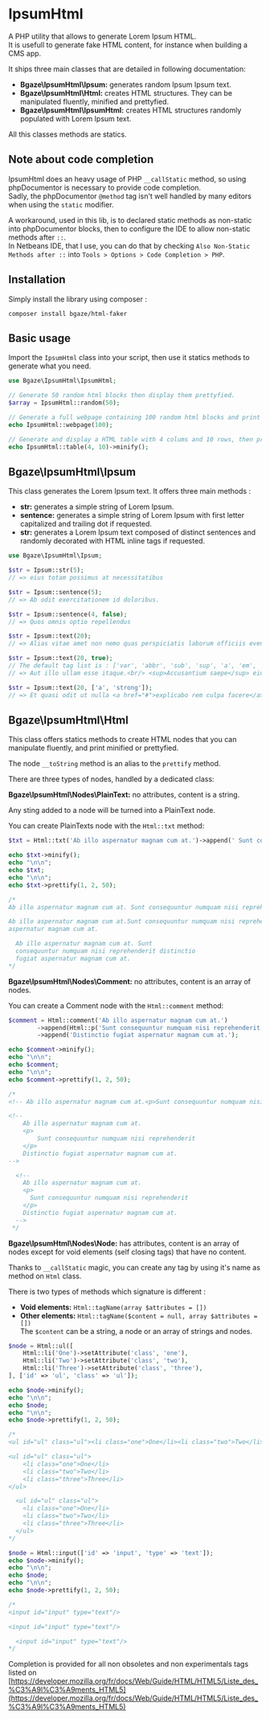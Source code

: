 # IpsumHtml

A PHP utility that allows to generate Lorem Ipsum HTML.  
It is usefull to generate fake HTML content, for instance when building a CMS app.

It ships three main classes that are detailed in following documentation:

+ **Bgaze\IpsumHtml\Ipsum:** generates random Ipsum Ipsum text.
+ **Bgaze\IpsumHtml\Html:** creates HTML structures. They can be manipulated fluently, minified and prettyfied.
+ **Bgaze\IpsumHtml\IpsumHtml:** creates HTML structures randomly populated with Lorem Ipsum text.

All this classes methods are statics. 

## Note about code completion

IpsumHtml does an heavy usage of PHP `__callStatic` method, so using phpDocumentor is necessary to provide code completion.  
Sadly, the phpDocumentor `@method` tag isn't well handled by many editors when using the `static` modifier.

A workaround, used in this lib, is to declared static methods as non-static into phpDocumentor blocks, 
then to configure the IDE to allow non-static methods after `::`.  
In Netbeans IDE, that I use, you can do that by checking `Also Non-Static Methods after ::` into `Tools > Options > Code Completion > PHP`.

## Installation

Simply install the library using composer :

```
composer install bgaze/html-faker
```

## Basic usage

Import the `IpsumHtml` class into your script, then use it statics methods to generate what you need.

```php
use Bgaze\IpsumHtml\IpsumHtml;

// Generate 50 random html blocks then display them prettyfied.
$array = IpsumHtml::random(50);

// Generate a full webpage containing 100 random html blocks and print it prettyfied.
echo IpsumHtml::webpage(100);

// Generate and display a HTML table with 4 colums and 10 rows, then print it minified.
echo IpsumHtml::table(4, 10)->minify();
```

## Bgaze\IpsumHtml\Ipsum

This class generates the Lorem Ipsum text. It offers three main methods :

+ **str:** generates a simple string of Lorem Ipsum.
+ **sentence:** generates a simple string of Lorem Ipsum with first letter capitalized and trailing dot if requested.
+ **str:** generates a Lorem Ipsum text composed of distinct sentences and randomly decorated with HTML inline tags if requested.

```php
use Bgaze\IpsumHtml\Ipsum;

$str = Ipsum::str(5);
// => eius totam possimus at necessitatibus

$str = Ipsum::sentence(5);
// => Ab odit exercitationem id doloribus.

$str = Ipsum::sentence(4, false);
// => Quos omnis optio repellendus

$str = Ipsum::text(20);
// => Alias vitae amet non nemo quas perspiciatis laborum officiis eveniet delectus. Sit neque suscipit autem id vero. Corrupti assumenda accusamus.

$str = Ipsum::text(20, true);
// The default tag list is : ['var', 'abbr', 'sub', 'sup', 'a', 'em', 'strong', 'small', 's', 'q', 'i', 'b', 'u', 'mark', 'br']
// => Aut illo ullam esse itaque.<br/> <sup>Accusantium saepe</sup> eius veniam iusto reiciendis consequuntur dolorem minima <i>harum libero</i> officiis velit tempora totam.

$str = Ipsum::text(20, ['a', 'strong']);
// => Et quasi odit ut nulla <a href="#">explicabo rem culpa facere</a> doloremque sequi nihil accusamus delectus <strong>ullam voluptatum</strong> id harum delectus aliquid.
```

## Bgaze\IpsumHtml\Html

This class offers statics methods to create HTML nodes that you can manipulate fluently, and print minified or prettyfied.

The node `__toString` method is an alias to the `prettify` method.  

There are three types of nodes, handled by a dedicated class:

**Bgaze\IpsumHtml\Nodes\PlainText:** no attributes, content is a string.

Any sting added to a node will be turned into a PlainText node.

You can create PlainTexts node with the `Html::txt` method:

```php
$txt = Html::txt('Ab illo aspernatur magnam cum at.')->append(' Sunt consequuntur numquam nisi reprehenderit distinctio fugiat aspernatur magnam cum at.');

echo $txt->minify();
echo "\n\n";
echo $txt;
echo "\n\n";
echo $txt->prettify(1, 2, 50);

/*
Ab illo aspernatur magnam cum at. Sunt consequuntur numquam nisi reprehenderit distinctio fugiat aspernatur magnam cum at.

Ab illo aspernatur magnam cum at.Sunt consequuntur numquam nisi reprehenderit distinctio fugiat
aspernatur magnam cum at.

  Ab illo aspernatur magnam cum at. Sunt
  consequuntur numquam nisi reprehenderit distinctio
  fugiat aspernatur magnam cum at.
*/
```

**Bgaze\IpsumHtml\Nodes\Comment:** no attributes, content is an array of nodes.

You can create a Comment node with the `Html::comment` method:

```php
$comment = Html::comment('Ab illo aspernatur magnam cum at.')
        ->append(Html::p('Sunt consequuntur numquam nisi reprehenderit'))
        ->append('Distinctio fugiat aspernatur magnam cum at.');

echo $comment->minify();
echo "\n\n";
echo $comment;
echo "\n\n";
echo $comment->prettify(1, 2, 50);

/*
<!-- Ab illo aspernatur magnam cum at.<p>Sunt consequuntur numquam nisi reprehenderit</p>Distinctio fugiat aspernatur magnam cum at. -->

<!--
    Ab illo aspernatur magnam cum at.
    <p>
        Sunt consequuntur numquam nisi reprehenderit
    </p>
    Distinctio fugiat aspernatur magnam cum at.
-->

  <!--
    Ab illo aspernatur magnam cum at.
    <p>
      Sunt consequuntur numquam nisi reprehenderit
    </p>
    Distinctio fugiat aspernatur magnam cum at.
  -->
 */
```

**Bgaze\IpsumHtml\Nodes\Node:** has attributes, content is an array of nodes except for void elements (self closing tags) that have no content.

Thanks to `__callStatic` magic, you can create any tag by using it's name as method on `Html` class.

There is two types of methods which signature is different :

+ **Void elements:** `Html::tagName(array $attributes = [])`
+ **Other elements:** `Html::tagName($content = null, array $attributes = [])`  
The `$content` can be a string, a node or an array of strings and nodes.

```php
$node = Html::ul([
    Html::li('One')->setAttribute('class', 'one'),
    Html::li('Two')->setAttribute('class', 'two'),
    Html::li('Three')->setAttribute('class', 'three'),
], ['id' => 'ul', 'class' => 'ul']);

echo $node->minify();
echo "\n\n";
echo $node;
echo "\n\n";
echo $node->prettify(1, 2, 50);

/*
<ul id="ul" class="ul"><li class="one">One</li><li class="two">Two</li><li class="three">Three</li></ul>

<ul id="ul" class="ul">
    <li class="one">One</li>
    <li class="two">Two</li>
    <li class="three">Three</li>
</ul>

  <ul id="ul" class="ul">
    <li class="one">One</li>
    <li class="two">Two</li>
    <li class="three">Three</li>
  </ul>
*/

$node = Html::input(['id' => 'input', 'type' => 'text']);
echo $node->minify();
echo "\n\n";
echo $node;
echo "\n\n";
echo $node->prettify(1, 2, 50);

/*
<input id="input" type="text"/>

<input id="input" type="text"/>

  <input id="input" type="text"/>
*/
```

Completion is provided for all non obsoletes and non experimentals tags listed on [https://developer.mozilla.org/fr/docs/Web/Guide/HTML/HTML5/Liste_des_%C3%A9l%C3%A9ments_HTML5](https://developer.mozilla.org/fr/docs/Web/Guide/HTML/HTML5/Liste_des_%C3%A9l%C3%A9ments_HTML5)
